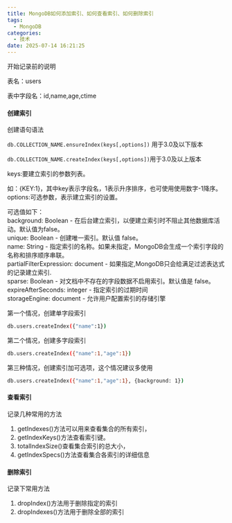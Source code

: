 ```yaml
---
title: MongoDB如何添加索引、如何查看索引、如何删除索引
tags:
  - MongoDB
categories:
  - 技术
date: 2025-07-14 16:21:25
---
```


开始记录前的说明

表名：users

表中字段名：id,name,age,ctime

#### 创建索引

创建语句语法

`db.COLLECTION_NAME.ensureIndex(keys[,options])` 用于3.0及以下版本

`db.COLLECTION_NAME.createIndex(keys[,options])`用于3.0及以上版本

keys:要建立索引的参数列表。

如：{KEY:1}，其中key表示字段名，1表示升序排序，也可使用使用数字-1降序。  
options:可选参数，表示建立索引的设置。

可选值如下：  
background: Boolean - 在后台建立索引，以便建立索引时不阻止其他数据库活动。默认值为false。  
unique: Boolean - 创建唯一索引。默认值 false。  
name: String - 指定索引的名称。如果未指定，MongoDB会生成一个索引字段的名称和排序顺序串联。  
partialFilterExpression: document - 如果指定,MongoDB只会给满足过滤表达式的记录建立索引.  
sparse: Boolean - 对文档中不存在的字段数据不启用索引。默认值是 false。  
expireAfterSeconds: integer - 指定索引的过期时间  
storageEngine: document - 允许用户配置索引的存储引擎

第一个情况，创建单字段索引

```bash
db.users.createIndex({"name":1})
```

第二个情况，创建多字段索引

```bash
db.users.createIndex({"name":1,"age":1})
```

第三种情况，创建索引加可选项，这个情况建议多使用

```bash
db.users.createIndex({"name":1,"age":1}, {background: 1})
```

#### 查看索引

记录几种常用的方法

1. getIndexes()方法可以用来查看集合的所有索引，
2. getIndexKeys()方法查看索引键。
3. totalIndexSize()查看集合索引的总大小，
4. getIndexSpecs()方法查看集合各索引的详细信息

#### 删除索引

记录下常用方法

1. dropIndex()方法用于删除指定的索引
2. dropIndexes()方法用于删除全部的索引
